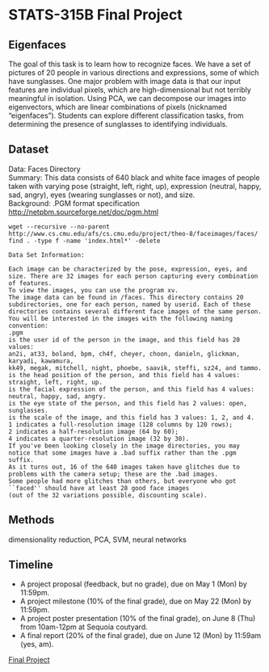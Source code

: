 # STATS-315B Final Project

## Eigenfaces
The goal of this task is to learn how to recognize faces. We have a set of pictures of 20 people in various directions and expressions, some of which have sunglasses. One major problem with image data is that our input features are individual pixels, which are high-dimensional but not terribly meaningful in isolation. Using PCA, we can decompose our images into eigenvectors, which are linear combinations of pixels (nicknamed “eigenfaces”). Students can explore different classification tasks, from determining the presence of sunglasses to identifying individuals.

## Dataset
Data: Faces Directory   
Summary: This data consists of 640 black and white face images of people taken with varying pose (straight, left, right, up), expression (neutral, happy, sad, angry), eyes (wearing sunglasses or not), and size.     
Background: .PGM format specification  
http://netpbm.sourceforge.net/doc/pgm.html
```
wget --recursive --no-parent http://www.cs.cmu.edu/afs/cs.cmu.edu/project/theo-8/faceimages/faces/
find . -type f -name 'index.html*' -delete
```
```
Data Set Information:

Each image can be characterized by the pose, expression, eyes, and size. There are 32 images for each person capturing every combination of features.
To view the images, you can use the program xv.
The image data can be found in /faces. This directory contains 20 subdirectories, one for each person, named by userid. Each of these directories contains several different face images of the same person.
You will be interested in the images with the following naming convention:
.pgm
is the user id of the person in the image, and this field has 20 values: 
an2i, at33, boland, bpm, ch4f, cheyer, choon, danieln, glickman, karyadi, kawamura, 
kk49, megak, mitchell, night, phoebe, saavik, steffi, sz24, and tammo.
is the head position of the person, and this field has 4 values: straight, left, right, up.
is the facial expression of the person, and this field has 4 values: neutral, happy, sad, angry.
is the eye state of the person, and this field has 2 values: open, sunglasses.
is the scale of the image, and this field has 3 values: 1, 2, and 4. 
1 indicates a full-resolution image (128 columns by 120 rows); 
2 indicates a half-resolution image (64 by 60); 
4 indicates a quarter-resolution image (32 by 30).
If you've been looking closely in the image directories, you may notice that some images have a .bad suffix rather than the .pgm suffix. 
As it turns out, 16 of the 640 images taken have glitches due to problems with the camera setup; these are the .bad images. 
Some people had more glitches than others, but everyone who got ``faced'' should have at least 28 good face images 
(out of the 32 variations possible, discounting scale).
```

## Methods
dimensionality reduction, PCA, SVM, neural networks

## Timeline
- A project proposal (feedback, but no grade), due on May 1 (Mon) by 11:59pm.
- A project milestone (10% of the final grade), due on May 22 (Mon) by 11:59pm.
- A project poster presentation (10% of the final grade), on June 8 (Thu) from 10am-12pm at Sequoia coutyard.
- A final report (20% of the final grade), due on June 12 (Mon) by 11:59am (yes, am).

[Final Project](https://stanford-stats315b.github.io/spring2023/projects/)
